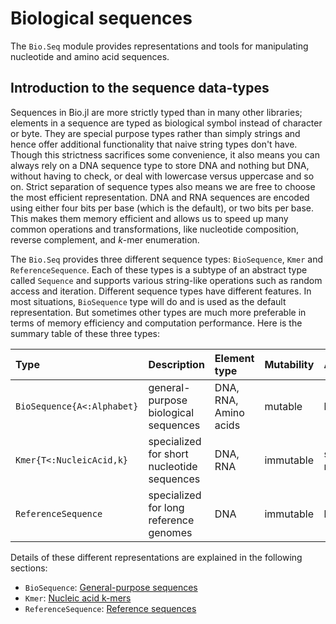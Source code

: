 # Biological sequences

The `Bio.Seq` module provides representations and tools for manipulating
nucleotide and amino acid sequences.

## Introduction to the sequence data-types

Sequences in Bio.jl are more strictly typed than in many other libraries;
elements in a sequence are typed as biological symbol instead of character or
byte. They are special purpose types rather than simply strings and hence offer
additional functionality that naive string types don't have.
Though this strictness sacrifices some convenience, it also means you can always
rely on a DNA sequence type to store DNA and nothing but DNA, without having to
check, or deal with lowercase versus uppercase and so on.
Strict separation of sequence types also means we are free to choose the most
efficient representation. DNA and RNA sequences are encoded using either four
bits per base (which is the default), or two bits per base. This makes them
memory efficient and allows us to speed up many common operations and
transformations, like nucleotide composition, reverse complement, and *k*-mer
enumeration.

The `Bio.Seq` provides three different sequence types: `BioSequence`, `Kmer` and
`ReferenceSequence`. Each of these types is a subtype of an abstract type called
`Sequence` and supports various string-like operations such as random access and
iteration. Different sequence types have different features. In most situations,
`BioSequence` type will do and is used as the default representation. But
sometimes other types are much more preferable in terms of memory efficiency and
computation performance.  Here is the summary table of these three types:

| Type                       | Description                                | Element type          | Mutability  | Allocation       |
| :----                      | :-----------                               | :------------         | :---------- | :----------      |
| `BioSequence{A<:Alphabet}` | general-purpose biological sequences       | DNA, RNA, Amino acids | mutable     | heap             |
| `Kmer{T<:NucleicAcid,k}`   | specialized for short nucleotide sequences | DNA, RNA              | immutable   | stack / register |
| `ReferenceSequence`        | specialized for long reference genomes     | DNA                   | immutable   | heap             |

Details of these different representations are explained in the following
sections:

* `BioSequence`: [General-purpose sequences](@ref)
* `Kmer`: [Nucleic acid k-mers](@ref)
* `ReferenceSequence`: [Reference sequences](@ref)
